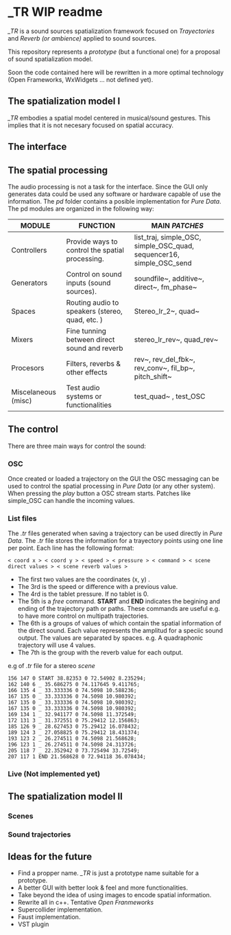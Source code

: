 # _TR WIP readme

*_TR* is a sound sources spatialization framework focused on *Trayectories* and *Reverb (or ambience)* applied to sound sources.

This repository represents a *prototype* (but a functional one) for a proposal of sound spatialization model.

Soon the code contained here will be rewritten in a more optimal technology (Open Frameworks, WxWidgets ... not defined yet).

## The spatialization model I

*_TR* embodies a spatial model centered in musical/sound gestures. This implies that it is not necesary focused on spatial accuracy.


## The interface

## The spatial processing

The audio processing is not a task for the interface. Since the GUI only generates data could be used any software or hardware capable of use the information. The *pd* folder contains a posible implementation for *Pure Data*. The pd modules are organized in the following way:

| MODULE | FUNCTION | MAIN _PATCHES_ |
| --- | --- | --- |
| Controllers | Provide ways to control the spatial processing.| list_traj, simple\_OSC, simple\_OSC\_quad, sequencer16, simple\_OSC\_send |
| Generators | Control on sound inputs (sound sources). | soundfile~, additive~, direct~, fm\_phase~ |
| Spaces | Routing audio to speakers (stereo, quad, etc. ) | Stereo\_lr\_2~, quad~ |
| Mixers | Fine tunning between direct sound and reverb | stereo\_lr\_rev~, quad\_rev~ |
| Procesors | Filters, reverbs & other effects | rev~, rev\_del\_fbk~, rev\_conv~, fil\_bp~, pitch\_shift~ |
| Miscelaneous (misc) | Test audio systems or functionalities | test\_quad~ , test\_OSC |

## The control

There are three main ways for control the sound:

### OSC

Once created or loaded a trajectory on the GUI the OSC messaging can be used to control the spatial processing in *Pure Data* (or any other system). When pressing the *play* button a OSC stream starts. Patches like simple_OSC can handle the incoming values.
### List files

The *.tr* files generated when saving a trajectory can be used directly in *Pure Data*. The *.tr* file stores the information for a trayectory points using one line per point. Each line has the following format:

~~~
< coord x > < coord y > < speed > < pressure > < command > < scene direct values > < scene reverb values >
~~~

- The first two values are the coordinates (x, y) .
- The 3rd is the speed or difference with a previous value.
- The 4rd is the tablet pressure. If no tablet is 0.
- The 5th is a *free* command. **START** and **END** indicates the begining and ending of the trajectory path or paths. These commands are useful e.g. to have more control on multipath trajectories.
- The 6th is a groups of values of which contain the spatial information of the direct sound. Each value represents the amplitud for a speciic sound output. The values are separated by spaces. e.g. A quadraphonic trajectory will use 4 values.
- The 7th is the group with the reverb value for each output.

e.g of *.tr* file for a stereo *scene*
~~~
156 147 0 START 38.82353 0 72.54902 8.235294;
162 140 6 _ 35.686275 0 74.117645 9.411765;
166 135 4 _ 33.333336 0 74.5098 10.588236;
167 135 0 _ 33.333336 0 74.5098 10.980392;
167 135 0 _ 33.333336 0 74.5098 10.980392;
167 135 0 _ 33.333336 0 74.5098 10.980392;
169 134 1 _ 32.941177 0 74.5098 11.372549;
172 131 3 _ 31.372551 0 75.29412 12.156863;
185 126 9 _ 28.627453 0 75.29412 16.078432;
189 124 3 _ 27.058825 0 75.29412 18.431374;
193 123 2 _ 26.274511 0 74.5098 21.568628;
196 123 1 _ 26.274511 0 74.5098 24.313726;
205 118 7 _ 22.352942 0 73.725494 33.72549;
207 117 1 END 21.568628 0 72.94118 36.078434;
~~~

### Live (Not implemented yet)


## The spatialization model II

### Scenes

### Sound trajectories

## Ideas for the future

- Find a propper name. *_TR* is just a prototype name suitable for a prototype.
- A better GUI with better look & feel and more functionalities.
- Take beyond the idea of using images to encode spatial information.
- Rewrite all in c++. Tentative *Open Franmeworks*  
- Supercollider implementation.
- Faust implementation.
- VST plugin   